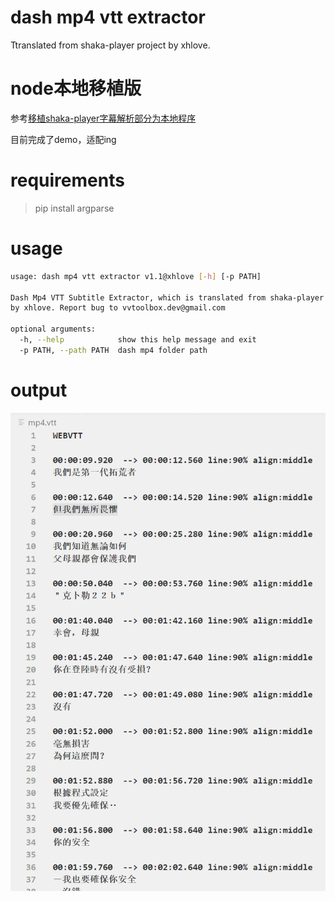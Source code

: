 # dash mp4 vtt extractor

Ttranslated from shaka-player project by xhlove.

# node本地移植版

参考[移植shaka-player字幕解析部分为本地程序](移植shaka-player字幕解析部分为本地程序.md)

目前完成了demo，适配ing

# requirements

> pip install argparse

# usage

```bash
usage: dash mp4 vtt extractor v1.1@xhlove [-h] [-p PATH]

Dash Mp4 VTT Subtitle Extractor, which is translated from shaka-player project
by xhlove. Report bug to vvtoolbox.dev@gmail.com

optional arguments:
  -h, --help            show this help message and exit
  -p PATH, --path PATH  dash mp4 folder path
```

# output

![example](/output.png)